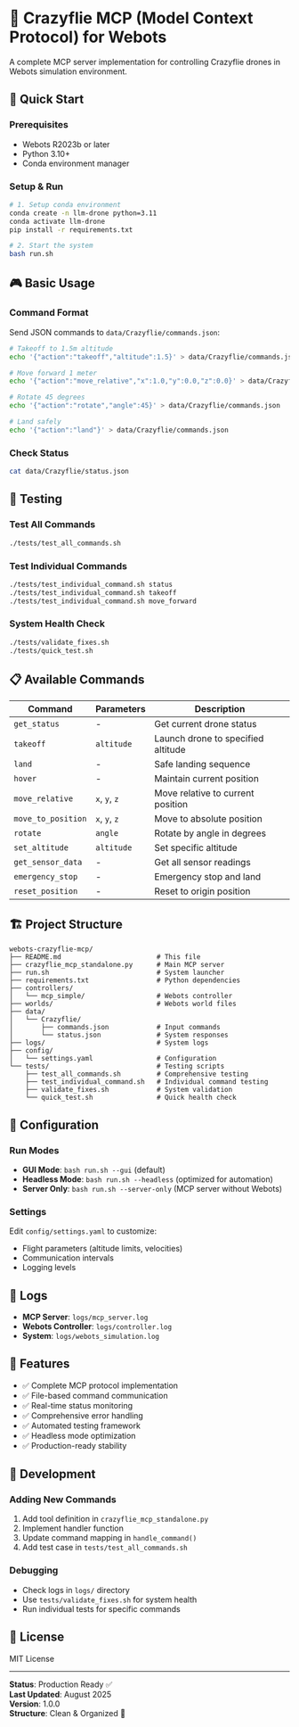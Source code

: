 # 🚁 Crazyflie MCP (Model Context Protocol) for Webots

A complete MCP server implementation for controlling Crazyflie drones in Webots simulation environment.

## 🚀 Quick Start

### Prerequisites
- Webots R2023b or later
- Python 3.10+
- Conda environment manager

### Setup & Run
```bash
# 1. Setup conda environment
conda create -n llm-drone python=3.11
conda activate llm-drone
pip install -r requirements.txt

# 2. Start the system
bash run.sh
```

## 🎮 Basic Usage

### Command Format
Send JSON commands to `data/Crazyflie/commands.json`:

```bash
# Takeoff to 1.5m altitude
echo '{"action":"takeoff","altitude":1.5}' > data/Crazyflie/commands.json

# Move forward 1 meter
echo '{"action":"move_relative","x":1.0,"y":0.0,"z":0.0}' > data/Crazyflie/commands.json

# Rotate 45 degrees
echo '{"action":"rotate","angle":45}' > data/Crazyflie/commands.json

# Land safely
echo '{"action":"land"}' > data/Crazyflie/commands.json
```

### Check Status
```bash
cat data/Crazyflie/status.json
```

## 🧪 Testing

### Test All Commands
```bash
./tests/test_all_commands.sh
```

### Test Individual Commands
```bash
./tests/test_individual_command.sh status
./tests/test_individual_command.sh takeoff
./tests/test_individual_command.sh move_forward
```

### System Health Check
```bash
./tests/validate_fixes.sh
./tests/quick_test.sh
```

## 📋 Available Commands

| Command | Parameters | Description |
|---------|------------|-------------|
| `get_status` | - | Get current drone status |
| `takeoff` | `altitude` | Launch drone to specified altitude |
| `land` | - | Safe landing sequence |
| `hover` | - | Maintain current position |
| `move_relative` | `x`, `y`, `z` | Move relative to current position |
| `move_to_position` | `x`, `y`, `z` | Move to absolute position |
| `rotate` | `angle` | Rotate by angle in degrees |
| `set_altitude` | `altitude` | Set specific altitude |
| `get_sensor_data` | - | Get all sensor readings |
| `emergency_stop` | - | Emergency stop and land |
| `reset_position` | - | Reset to origin position |

## 🏗️ Project Structure

```
webots-crazyflie-mcp/
├── README.md                        # This file
├── crazyflie_mcp_standalone.py      # Main MCP server
├── run.sh                           # System launcher
├── requirements.txt                 # Python dependencies
├── controllers/
│   └── mcp_simple/                  # Webots controller
├── worlds/                          # Webots world files
├── data/
│   └── Crazyflie/
│       ├── commands.json            # Input commands
│       └── status.json              # System responses
├── logs/                            # System logs
├── config/
│   └── settings.yaml                # Configuration
└── tests/                           # Testing scripts
    ├── test_all_commands.sh         # Comprehensive testing
    ├── test_individual_command.sh   # Individual command testing
    ├── validate_fixes.sh            # System validation
    └── quick_test.sh                # Quick health check
```

## 🔧 Configuration

### Run Modes
- **GUI Mode**: `bash run.sh --gui` (default)
- **Headless Mode**: `bash run.sh --headless` (optimized for automation)
- **Server Only**: `bash run.sh --server-only` (MCP server without Webots)

### Settings
Edit `config/settings.yaml` to customize:
- Flight parameters (altitude limits, velocities)
- Communication intervals
- Logging levels

## 📝 Logs

- **MCP Server**: `logs/mcp_server.log`
- **Webots Controller**: `logs/controller.log`
- **System**: `logs/webots_simulation.log`

## 🎯 Features

- ✅ Complete MCP protocol implementation
- ✅ File-based command communication
- ✅ Real-time status monitoring
- ✅ Comprehensive error handling
- ✅ Automated testing framework
- ✅ Headless mode optimization
- ✅ Production-ready stability

## 🚧 Development

### Adding New Commands
1. Add tool definition in `crazyflie_mcp_standalone.py`
2. Implement handler function
3. Update command mapping in `handle_command()`
4. Add test case in `tests/test_all_commands.sh`

### Debugging
- Check logs in `logs/` directory
- Use `tests/validate_fixes.sh` for system health
- Run individual tests for specific commands

## 📄 License

MIT License

---

**Status**: Production Ready ✅  
**Last Updated**: August 2025  
**Version**: 1.0.0  
**Structure**: Clean & Organized 🧹
